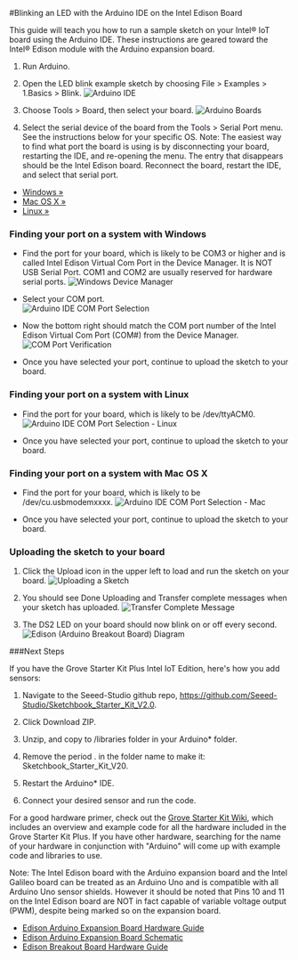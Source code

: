 #Blinking an LED with the Arduino IDE on the Intel Edison Board

This guide will teach you how to run a sample sketch on your Intel® IoT board using the Arduino IDE. These instructions are geared toward the Intel® Edison module with the Arduino expansion board.

1. Run Arduino. 

2. Open the LED blink example sketch by choosing File > Examples > 1.Basics > Blink. 
  ![Arduino IDE](images/idepic-blink.png)

3. Choose Tools > Board, then select your board.
  ![Arduino Boards](images/pickboard-blink.png)

4. Select the serial device of the board from the Tools > Serial Port menu. See the instructions below for your specific OS. 
  Note: The easiest way to find what port the board is using is by disconnecting your board, restarting the IDE, and re-opening the menu. The entry that disappears should be the Intel Edison board. Reconnect the board, restart the IDE, and select that serial port.
  * [Windows »](#finding-your-port-on-a-system-with-windows)
  * [Mac OS X »](#finding-your-port-on-a-system-with-mac-os-x)
  * [Linux »](#finding-your-port-on-a-system-with-linux)

### Finding your port on a system with Windows

* Find the port for your board, which is likely to be COM3 or higher and is called Intel Edison Virtual Com Port in the Device Manager. It is NOT USB Serial Port. COM1 and COM2 are usually reserved for hardware serial ports.
  ![Windows Device Manager](images/comport-win-blink.png)

* Select your COM port.  
  ![Arduino IDE COM Port Selection](images/comport-ide-blink.png)

* Now the bottom right should match the COM port number of the Intel Edison Virtual Com Port (COM#) from the Device Manager. 
  ![COM Port Verification](images/comport-verif-blink.png)

* Once you have selected your port, continue to upload the sketch to your board.

### Finding your port on a system with Linux

* Find the port for your board, which is likely to be /dev/ttyACM0. 
  ![Arduino IDE COM Port Selection - Linux](images/comport-ide-lin-blink.png)

* Once you have selected your port, continue to upload the sketch to your board.

### Finding your port on a system with Mac OS X

* Find the port for your board, which is likely to be /dev/cu.usbmodemxxxx.
  ![Arduino IDE COM Port Selection - Mac](images/comport-ide-mac-blink.png)

* Once you have selected your port, continue to upload the sketch to your board.

### Uploading the sketch to your board

1. Click the Upload icon in the upper left to load and run the sketch on your board.
  ![Uploading a Sketch](images/uploadsketch-blink.png)

2. You should see Done Uploading and Transfer complete messages when your sketch has uploaded. 
  ![Transfer Complete Message](images/transfer-blink.png)

3. The DS2 LED on your board should now blink on or off every second. 
  ![Edison (Arduino Breakout Board) Diagram](images/board-blink.png)

###Next Steps

If you have the Grove Starter Kit Plus Intel IoT Edition, here's how you add sensors:

1. Navigate to the Seeed-Studio github repo, https://github.com/Seeed-Studio/Sketchbook_Starter_Kit_V2.0.

2. Click Download ZIP.

3. Unzip, and copy to /libraries folder in your Arduino* folder.

4. Remove the period . in the folder name to make it: Sketchbook_Starter_Kit_V20. 

5. Restart the Arduino* IDE. 

6. Connect your desired sensor and run the code.

For a good hardware primer, check out the [Grove Starter Kit Wiki](http://www.seeedstudio.com/wiki/Grove_-_Starter_Kit_Plus), which includes an overview and example code for all the hardware included in the Grove Starter Kit Plus. If you have other hardware, searching for the name of your hardware in conjunction with "Arduino" will come up with example code and libraries to use. 

Note: The Intel Edison board with the Arduino expansion board and the Intel Galileo board can be treated as an Arduino Uno and is compatible with all Arduino Uno sensor shields. However it should be noted that Pins 10 and 11 on the Intel Edison board are NOT in fact capable of variable voltage output (PWM), despite being marked so on the expansion board.

* [Edison Arduino Expansion Board Hardware Guide](http://www.intel.com/support/edison/sb/CS-035275.htm)
* [Edison Arduino Expansion Board Schematic](http://www.intel.com/support/edison/sb/CS-035272.htm)
* [Edison Breakout Board Hardware Guide](http://www.intel.com/support/edison/sb/CS-035252.htm)
